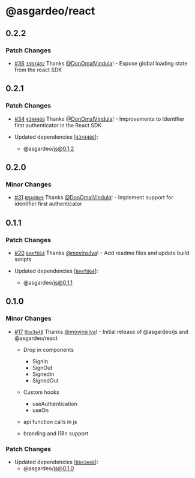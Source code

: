 # @asgardeo/react

## 0.2.2

### Patch Changes

- [#36](https://github.com/asgardeo/web-ui-sdks/pull/36)
  [`39b7402`](https://github.com/asgardeo/web-ui-sdks/commit/39b74025195a74fde8d7a723855c3b3d7100bb9f) Thanks
  [@DonOmalVindula](https://github.com/DonOmalVindula)! - Expose global loading state from the react SDK

## 0.2.1

### Patch Changes

- [#34](https://github.com/asgardeo/web-ui-sdks/pull/34)
  [`4344408`](https://github.com/asgardeo/web-ui-sdks/commit/43444087466db1c12fdb97e283192d5e2ccc00f1) Thanks
  [@DonOmalVindula](https://github.com/DonOmalVindula)! - Improvements to Identifier first authenticator in the React
  SDK

- Updated dependencies
  [[`4344408`](https://github.com/asgardeo/web-ui-sdks/commit/43444087466db1c12fdb97e283192d5e2ccc00f1)]:
  - @asgardeo/js@0.1.2

## 0.2.0

### Minor Changes

- [#31](https://github.com/asgardeo/web-ui-sdks/pull/31)
  [`084d8e9`](https://github.com/asgardeo/web-ui-sdks/commit/084d8e9cc66a1b36033f82bf7659b9c3a1ac3627) Thanks
  [@DonOmalVindula](https://github.com/DonOmalVindula)! - Implement support for identifier first authenticator

## 0.1.1

### Patch Changes

- [#20](https://github.com/asgardeo/web-ui-sdks/pull/20)
  [`8eef064`](https://github.com/asgardeo/web-ui-sdks/commit/8eef0641c01de02aa7c4a6d75f059136fcfdb489) Thanks
  [@movinsilva](https://github.com/movinsilva)! - Add readme files and update build scripts

- Updated dependencies
  [[`8eef064`](https://github.com/asgardeo/web-ui-sdks/commit/8eef0641c01de02aa7c4a6d75f059136fcfdb489)]:
  - @asgardeo/js@0.1.1

## 0.1.0

### Minor Changes

- [#17](https://github.com/asgardeo/web-ui-sdks/pull/17)
  [`0be3e48`](https://github.com/asgardeo/web-ui-sdks/commit/0be3e48a2896e10eea2f4c74ccc24eb1ddab09bd) Thanks
  [@movinsilva](https://github.com/movinsilva)! - Initial release of @asgardeo/js and @asgardeo/react

  - Drop in components

    - SignIn
    - SignOut
    - SignedIn
    - SignedOut

  - Custom hooks

    - useAuthentication
    - useOn

  - api function calls in js
  - branding and i18n support

### Patch Changes

- Updated dependencies
  [[`0be3e48`](https://github.com/asgardeo/web-ui-sdks/commit/0be3e48a2896e10eea2f4c74ccc24eb1ddab09bd)]:
  - @asgardeo/js@0.1.0
